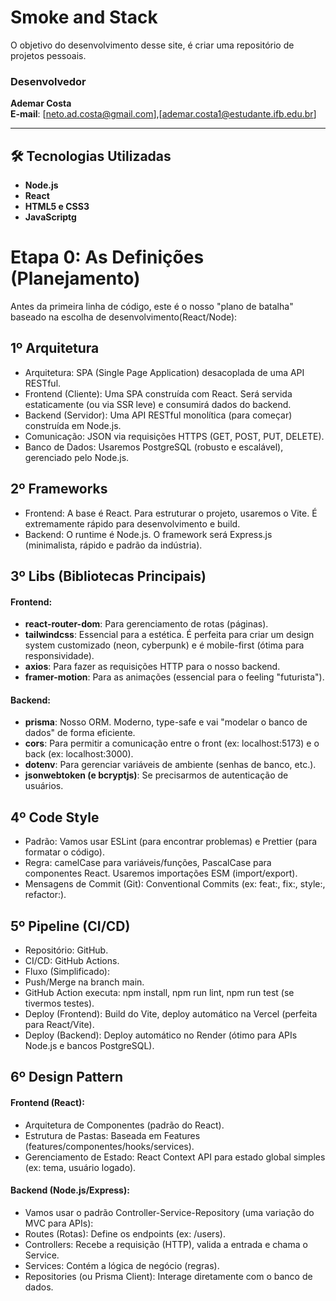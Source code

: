 # Smoke and Stack

O objetivo do desenvolvimento desse site, é criar uma repositório de projetos pessoais.


### Desenvolvedor 
**Ademar Costa**  
**E-mail**: [neto.ad.costa@gmail.com],[ademar.costa1@estudante.ifb.edu.br]

---
## 🛠 Tecnologias Utilizadas

- **Node.js**
- **React**
- **HTML5 e CSS3**
- **JavaScriptg**

# Etapa 0: As Definições (Planejamento)
Antes da primeira linha de código, este é o nosso "plano de batalha" baseado na escolha de desenvolvimento(React/Node):

## 1º Arquitetura

- Arquitetura: SPA (Single Page Application) desacoplada de uma API RESTful.
- Frontend (Cliente): Uma SPA construída com React. Será servida estaticamente (ou via SSR leve) e consumirá dados do backend.
- Backend (Servidor): Uma API RESTful monolítica (para começar) construída em Node.js.
- Comunicação: JSON via requisições HTTPS (GET, POST, PUT, DELETE).
- Banco de Dados: Usaremos PostgreSQL (robusto e escalável), gerenciado pelo Node.js.

## 2º Frameworks

- Frontend: A base é React. Para estruturar o projeto, usaremos o Vite. É extremamente rápido para desenvolvimento e build.
- Backend: O runtime é Node.js. O framework será Express.js (minimalista, rápido e padrão da indústria).

## 3º Libs (Bibliotecas Principais)

#### Frontend:

- **react-router-dom**: Para gerenciamento de rotas (páginas).
- **tailwindcss**: Essencial para a estética. É perfeita para criar um design system customizado (neon, cyberpunk) e é mobile-first (ótima para responsividade).
- **axios**: Para fazer as requisições HTTP para o nosso backend.
- **framer-motion**: Para as animações (essencial para o feeling "futurista").

#### Backend:

- **prisma**: Nosso ORM. Moderno, type-safe e vai "modelar o banco de dados" de forma eficiente.
- **cors**: Para permitir a comunicação entre o front (ex: localhost:5173) e o back (ex: localhost:3000).
- **dotenv**: Para gerenciar variáveis de ambiente (senhas de banco, etc.).
- **jsonwebtoken (e bcryptjs)**: Se precisarmos de autenticação de usuários.

## 4º Code Style

- Padrão: Vamos usar ESLint (para encontrar problemas) e Prettier (para formatar o código).
- Regra: camelCase para variáveis/funções, PascalCase para componentes React. Usaremos importações ESM (import/export).
- Mensagens de Commit (Git): Conventional Commits (ex: feat:, fix:, style:, refactor:).

## 5º Pipeline (CI/CD)

- Repositório: GitHub.
- CI/CD: GitHub Actions.
- Fluxo (Simplificado):
- Push/Merge na branch main.
- GitHub Action executa: npm install, npm run lint, npm run test (se tivermos testes).
- Deploy (Frontend): Build do Vite, deploy automático na Vercel (perfeita para React/Vite).
- Deploy (Backend): Deploy automático no Render (ótimo para APIs Node.js e bancos PostgreSQL).

## 6º Design Pattern

#### Frontend (React):

- Arquitetura de Componentes (padrão do React).
- Estrutura de Pastas: Baseada em Features (features/componentes/hooks/services).
- Gerenciamento de Estado: React Context API para estado global simples (ex: tema, usuário logado).

#### Backend (Node.js/Express):

- Vamos usar o padrão Controller-Service-Repository (uma variação do MVC para APIs):
- Routes (Rotas): Define os endpoints (ex: /users).
- Controllers: Recebe a requisição (HTTP), valida a entrada e chama o Service.
- Services: Contém a lógica de negócio (regras).
- Repositories (ou Prisma Client): Interage diretamente com o banco de dados.